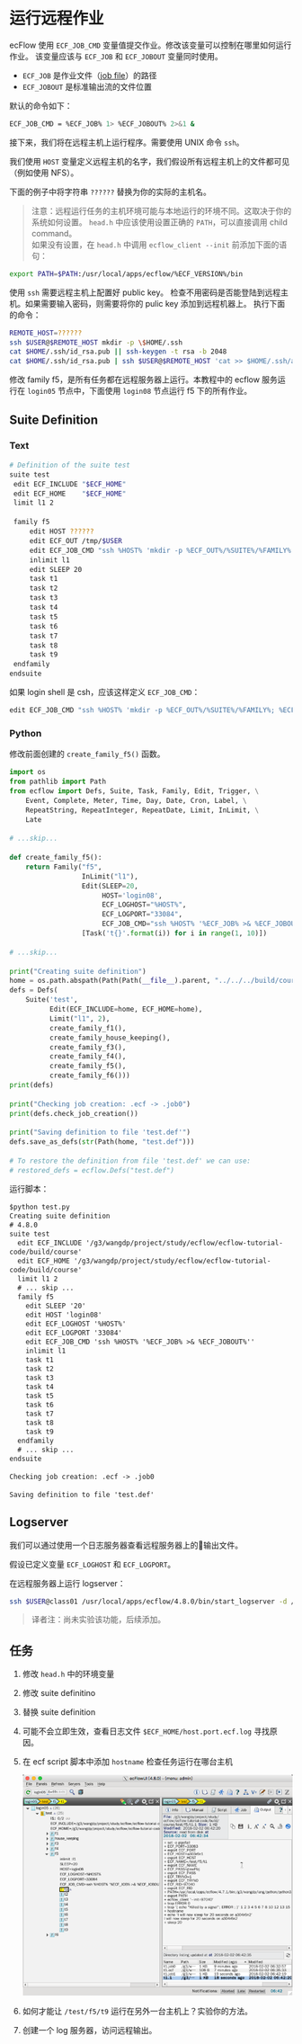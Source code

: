 # 运行远程作业

ecFlow 使用 `ECF_JOB_CMD` 变量值提交作业。修改该变量可以控制在哪里如何运行作业。
该变量应该与 `ECF_JOB` 和 `ECF_JOBOUT` 变量同时使用。

* `ECF_JOB` 是作业文件（[job file](https://software.ecmwf.int/wiki/display/ECFLOW/Glossary#term-job-file)）的路径
* `ECF_JOBOUT` 是标准输出流的文件位置

默认的命令如下：

```bash
ECF_JOB_CMD = %ECF_JOB% 1> %ECF_JOBOUT% 2>&1 &
```

接下来，我们将在远程主机上运行程序。需要使用 UNIX 命令 `ssh`。

我们使用 `HOST` 变量定义远程主机的名字，我们假设所有远程主机上的文件都可见（例如使用 NFS）。

下面的例子中将字符串 `??????` 替换为你的实际的主机名。

> 注意：远程运行任务的主机环境可能与本地运行的环境不同。这取决于你的系统如何设置。
`head.h` 中应该使用设置正确的 `PATH`，可以直接调用 child command。<br/>
如果没有设置，在 `head.h` 中调用 `ecflow_client --init` 前添加下面的语句：

```bash
export PATH=$PATH:/usr/local/apps/ecflow/%ECF_VERSION%/bin
```

使用 `ssh` 需要远程主机上配置好 public key。
检查不用密码是否能登陆到远程主机。如果需要输入密码，则需要将你的 pulic key 添加到远程机器上。
执行下面的命令：

```bash
REMOTE_HOST=??????
ssh $USER@$REMOTE_HOST mkdir -p \$HOME/.ssh
cat $HOME/.ssh/id_rsa.pub || ssh-keygen -t rsa -b 2048
cat $HOME/.ssh/id_rsa.pub | ssh $USER@$REMOTE_HOST 'cat >> $HOME/.ssh/authorized_keys'
```

修改 family f5，是所有任务都在远程服务器上运行。本教程中的 ecflow 服务运行在 `login05` 节点中，下面使用 `login08` 节点运行 f5 下的所有作业。

## Suite Definition

### Text

```bash
# Definition of the suite test
suite test
 edit ECF_INCLUDE "$ECF_HOME"
 edit ECF_HOME    "$ECF_HOME"
 limit l1 2
 
 family f5
     edit HOST ??????
     edit ECF_OUT /tmp/$USER
     edit ECF_JOB_CMD "ssh %HOST% 'mkdir -p %ECF_OUT%/%SUITE%/%FAMILY% && %ECF_JOB% > %ECF_JOBOUT% 2>&1 &'"
     inlimit l1
     edit SLEEP 20
     task t1
     task t2
     task t3
     task t4
     task t5
     task t6
     task t7
     task t8
     task t9
 endfamily
endsuite
```

如果 login shell 是 csh，应该这样定义 `ECF_JOB_CMD`：

```bash
edit ECF_JOB_CMD "ssh %HOST% 'mkdir -p %ECF_OUT%/%SUITE%/%FAMILY%; %ECF_JOB% >& %ECF_JOBOUT%'"
```

### Python

修改前面创建的 `create_family_f5()` 函数。

```python
import os
from pathlib import Path
from ecflow import Defs, Suite, Task, Family, Edit, Trigger, \
    Event, Complete, Meter, Time, Day, Date, Cron, Label, \
    RepeatString, RepeatInteger, RepeatDate, Limit, InLimit, \
    Late

# ...skip...

def create_family_f5():
    return Family("f5",
                  InLimit("l1"),
                  Edit(SLEEP=20,
                       HOST='login08',
                       ECF_LOGHOST="%HOST%",
                       ECF_LOGPORT="33084",
                       ECF_JOB_CMD="ssh %HOST% '%ECF_JOB% >& %ECF_JOBOUT%'"),
                  [Task('t{}'.format(i)) for i in range(1, 10)])

# ...skip...

print("Creating suite definition")
home = os.path.abspath(Path(Path(__file__).parent, "../../../build/course"))
defs = Defs(
    Suite('test',
          Edit(ECF_INCLUDE=home, ECF_HOME=home),
          Limit("l1", 2),
          create_family_f1(),
          create_family_house_keeping(),
          create_family_f3(),
          create_family_f4(),
          create_family_f5(),
          create_family_f6()))
print(defs)

print("Checking job creation: .ecf -> .job0")
print(defs.check_job_creation())

print("Saving definition to file 'test.def'")
defs.save_as_defs(str(Path(home, "test.def")))

# To restore the definition from file 'test.def' we can use:
# restored_defs = ecflow.Defs("test.def")
```

运行脚本：

```
$python test.py
Creating suite definition
# 4.8.0
suite test
  edit ECF_INCLUDE '/g3/wangdp/project/study/ecflow/ecflow-tutorial-code/build/course'
  edit ECF_HOME '/g3/wangdp/project/study/ecflow/ecflow-tutorial-code/build/course'
  limit l1 2
  # ... skip ...
  family f5
    edit SLEEP '20'
    edit HOST 'login08'
    edit ECF_LOGHOST '%HOST%'
    edit ECF_LOGPORT '33084'
    edit ECF_JOB_CMD 'ssh %HOST% '%ECF_JOB% >& %ECF_JOBOUT%''
    inlimit l1
    task t1
    task t2
    task t3
    task t4
    task t5
    task t6
    task t7
    task t8
    task t9
  endfamily
  # ... skip ...
endsuite

Checking job creation: .ecf -> .job0

Saving definition to file 'test.def'
```

## Logserver

我们可以通过使用一个日志服务器查看远程服务器上的输出文件。

假设已定义变量 `ECF_LOGHOST` 和 `ECF_LOGPORT`。

在远程服务器上运行 logserver：

```bash
ssh $USER@class01 /usr/local/apps/ecflow/4.8.0/bin/start_logserver -d /tmp/$USER -m /tmp/$USER:/tmp/$USER
```

> 译者注：尚未实验该功能，后续添加。

## 任务

1. 修改 `head.h` 中的环境变量

2. 修改 suite definitino

3. 替换 suite definition

4. 可能不会立即生效，查看日志文件 `$ECF_HOME/host.port.ecf.log` 寻找原因。

5. 在 ecf script 脚本中添加 `hostname` 检查任务运行在哪台主机

    ![](./asset/remote_run.png)

6. 如何才能让 `/test/f5/t9` 运行在另外一台主机上？实验你的方法。

7. 创建一个 log 服务器，访问远程输出。